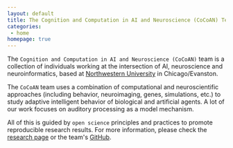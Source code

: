 ```yaml
---
layout: default
title: The Cognition and Computation in AI and Neuroscience (CoCoAN) Team
categories:
 - home
homepage: true
---
```

The `Cognition and Computation in AI and Neuroscience (CoCoAN)` team is a collection of individuals working at the intersection of AI, neuroscience and neuroinformatics, based at [Northwestern University](https://www.northwestern.edu) in Chicago/Evanston.

The `CoCoAN` team uses a combination of computational and neuroscientific approaches (including behavior, neuroimaging, genes, simulations, etc.) to study adaptive intelligent behavior of biological and artificial agents. A lot of our work focuses on auditory processing as a model mechanism.

All of this is guided by `open science` principles and practices to promote reproducible research results. For more information, please check the [research page]() or the team's [GitHub](https://github.com/C0C0AN).


